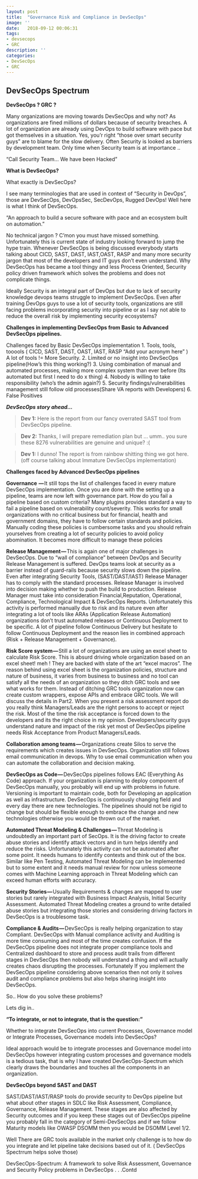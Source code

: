 ```yaml
---
layout: post
title:  "Governance Risk and Compliance in DevSecOps"
image: ''
date:   2018-09-12 00:06:31
tags:
- devsecops
- GRC
description: ''
categories:
- DevSecOps
- GRC
---
```



## DevSecOps Spectrum

**DevSecOps ? GRC ?**

Many organizations are moving towards DevSecOps and why not? As organizations are fined millions of dollars because of security breaches. A lot of organization are already using DevOps to build software with pace but got themselves in a situation. Yes, you’r right “those over smart security guys” are to blame for the slow delivery. Often Security is looked as barriers by development team. Only time when Security team is at importance ..

“Call Security Team… We have been Hacked”


**What is DevSecOps?**

What exactly is DevSecOps?

I see many terminologies that are used in context of “Security in DevOps”, those are DevSecOps, DevOpsSec, SecDevOps, Rugged DevOps! Well here is what I think of DevSecOps.

“An approach to build a secure software with pace and an ecosystem built on automation.”

No technical jargon ? C’mon you must have missed something. Unfortunately this is current state of industry looking forward to jump the hype train. Whenever DevSecOps is being discussed everybody starts talking about CICD, SAST, DAST, IAST,OAST, RASP and many more security jargon that most of the developers and IT guys don’t even understand. Why DevSecOps has became a tool thingy and less Process Oriented, Security policy driven framework which solves the problems and does not complicate things.

Ideally Security is an integral part of DevOps but due to lack of security knowledge devops teams struggle to implement DevSecOps. Even after training DevOps guys to use a lot of security tools, organizations are still facing problems incorporating security into pipeline or as I say not able to reduce the overall risk by implementing security ecosystems?

**Challenges in implementing DevSecOps from Basic to Advanced DevSecOps pipelines.**

Challenges faced by Basic DevSecOps implementation
	1. Tools, tools, tooools ( CICD, SAST, DAST, OAST, IAST, RASP “Add your acronym here” ) A lot of tools != More Security.
	2. Limited or no insight into DevSecOps pipeline(How’s this thing working?)
	3. Using combination of manual and automated processes, making more complex system than ever before (Its automated but first I need to do x thing)
	4. Nobody is willing to take responsibility (who’s the admin again?)
	5. Security findings/vulnerabilities management still follow old processes(Share VA reports with Developers)
	6. False Positives

**_DevSecOps story ahead..._**

>**Dev 1:** Here is the report from our fancy overrated SAST tool from DevSecOps pipeline.

>**Dev 2:** Thanks, I will prepare remediation plan but … umm.. you sure these 8276 vulnerabilities are genuine and unique? :(

>**Dev 1:** I dunno! The report is from rainbow shitting thing we got here. (off course talking about Immature DevSecOps implementation)

**Challenges faced by Advanced DevSecOps pipelines**

**Governance  —** It still tops the list of challenges faced in every mature DevSecOps implementation. Once you are done with the setting up a pipeline, teams are now left with governance part. How do you fail a pipeline based on custom criteria? Many plugins provides standard a way to fail a pipeline based on vulnerability count/severity. This works for small organizations with no critical business but for financial, health and government domains, they have to follow certain standards and policies. Manually coding these policies is cumbersome tasks and you should refrain yourselves from creating a lot of security policies to avoid policy abomination. It becomes more difficult to manage these policies

**Release Management —** This is again one of major challenges in DevSecOps. Due to “wall of compliance” between DevOps and Security Release Management is suffered. DevOps teams look at security as a barrier instead of guard-rails because security slows down the pipeline. Even after integrating Security Tools, (SAST/DAST/IAST) Release Manager has to comply with the standard processes. Release Manager is involved into decision making whether to push the build to production. Release Manager must take into consideration Financial,Reputation, Operational, Compliance, Technological Impact & DevSecOps Reports. Unfortunately this activity is performed manually due to risk and its nature even after integrating a lot of tools like ARAs (Application Release Automation) organizations don’t trust automated releases or Continuous Deployment to be specific. A lot of pipeline follow Continuous Delivery but hesitate to follow Continuous Deployment and the reason lies in combined approach (Risk + Release Management + Governance).

**Risk Score system —** Still a lot of organizations are using an excel sheet to calculate Risk Score. This is absurd driving whole organization based on an excel sheet! meh ! They are backed with state of the art “excel macros”. The reason behind using excel sheet is the organization policies, structure and nature of business, it varies from business to business and no tool can satisfy all the needs of an organization so they ditch GRC tools and see what works for them. Instead of ditching GRC tools organization now can create custom wrappers, expose APIs and embrace GRC tools. We will discuss the details in Part2. When you present a risk assessment report do you really think Managers/Leads are the right persons to accept or reject the risk. Most of the time the risk acceptance is forced down to the developers and its the right choice in my opinion. Developers/security guys understand nature and impact of the risk yet most of DevSecOps pipeline needs Risk Acceptance from Product Managers/Leads.

**Collaboration among teams —** Organizations create Silos to serve the requirements which creates issues in DevSecOps. Organization still follows email communication in devops. Why to use email communication when you can automate the collaboration and decision making.

**DevSecOps as Code —** DevSecOps pipelines follows EAC (Everything As Code) approach. If your organization is planning to deploy component of DevSecOps manually, you probably will end up with problems in future. Versioning is important to maintain code, both for Developing an application as well as infrastructure. DevSecOps is continuously changing field and every day there are new technologies. The pipelines should not be rigid to change but should be flexible enough to embrace the change and new technologies otherwise you would be thrown out of the market.

**Automated Threat Modeling & Challenges —** Threat Modeling is undoubtedly an important part of SecOps. It is the driving factor to create abuse stories and identify attack vectors and in turn helps identify and reduce the risks. Unfortunately this activity can not be automated after some point. It needs humans to identify contexts and think out of the box. Similar like Pen Testing, Automated Threat Modeling can be implemented but to some extent and it needs manual review for now unless someone comes with Machine Learning approach in Threat Modeling which can exceed human efforts with accuracy.

**Security Stories —** Usually Requirements & changes are mapped to user stories but rarely integrated with Business Impact Analysis, Initial Security Assessment. Automated Threat Modeling creates a ground to write detailed abuse stories but integrating those stories and considering driving factors in DevSecOps is a troublesome task.

**Compliance & Audits —** DevSecOps is really helping organization to stay Compliant. DevSecOps with Manual compliance activity and Auditing is more time consuming and most of the time creates confusion. If the DevSecOps pipeline does not integrate proper compliance tools and Centralized dashboard to store and process audit trails from different stages in DevSecOps then nobody will understand a thing and will actually creates chaos disrupting the processes. Fortunately If you implement the DevSecOps pipeline considering above scenarios then not only it solves audit and compliance problems but also helps sharing insight into DevSecOps.

So.. How do you solve these problems?

Lets dig in..

**“To integrate, or not to integrate, that is the question:”**

Whether to integrate DevSecOps into current Processes, Governance model or Integrate Processes, Governance models into DevSecOps?

Ideal approach would be to integrate processes and Governance model into DevSecOps however integrating custom processes and governance models is a tedious task, that is why I have created DevSecOps-Spectrum which clearly draws the boundaries and touches all the components in an organization.

**DevSecOps beyond SAST and DAST**

SAST/DAST/IAST/RASP tools do provide security to DevOps pipeline but what about other stages in SDLC like Risk Assessment, Compliance, Governance, Release Management. These stages are also affected by Security outcomes and if you keep these stages out of DevSecOps pipeline you probably fall in the category of Semi-DevSecOps and if we follow Maturity models like OWASP DSOMM then you would be DSOMM Level 1/2.

Well There are GRC tools available in the market only challenge is to how do you integrate and let pipeline take decisions based out of it. ( DevSecOps Spectrrum helps solve those)

DevSecOps-Spectrum: A framework to solve Risk Assessment, Governance and Security Policy problems in DevSecOps . . .Contd

